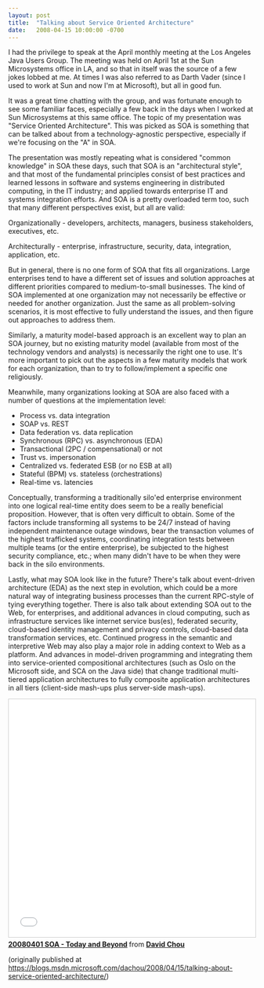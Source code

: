 ```yaml
---
layout: post
title:  "Talking about Service Oriented Architecture"
date:   2008-04-15 10:00:00 -0700
---
```


I had the privilege to speak at the April monthly meeting at the Los Angeles Java Users Group. The meeting was held on April 1st at the Sun Microsystems office in LA, and so that in itself was the source of a few jokes lobbed at me. At times I was also referred to as Darth Vader (since I used to work at Sun and now I'm at Microsoft), but all in good fun. 

It was a great time chatting with the group, and was fortunate enough to see some familiar faces, especially a few back in the days when I worked at Sun Microsystems at this same office.
The topic of my presentation was "Service Oriented Architecture". This was picked as SOA is something that can be talked about from a technology-agnostic perspective, especially if we're focusing on the "A" in SOA.

The presentation was mostly repeating what is considered "common knowledge" in SOA these days, such that SOA is an "architectural style", and that most of the fundamental principles consist of best practices and learned lessons in software and systems engineering in distributed computing, in the IT industry; and applied towards enterprise IT and systems integration efforts. And SOA is a pretty overloaded term too, such that many different perspectives exist, but all are valid:

Organizationally - developers, architects, managers, business stakeholders, executives, etc.

Architecturally - enterprise, infrastructure, security, data, integration, application, etc.

But in general, there is no one form of SOA that fits all organizations. Large enterprises tend to have a different set of issues and solution approaches at different priorities compared to medium-to-small businesses. The kind of SOA implemented at one organization may not necessarily be effective or needed for another organization. Just the same as all problem-solving scenarios, it is most effective to fully understand the issues, and then figure out approaches to address them.

Similarly, a maturity model-based approach is an excellent way to plan an SOA journey, but no existing maturity model (available from most of the technology vendors and analysts) is necessarily the right one to use. It's more important to pick out the aspects in a few maturity models that work for each organization, than to try to follow/implement a specific one religiously.

Meanwhile, many organizations looking at SOA are also faced with a number of questions at the implementation level:

- Process vs. data integration
- SOAP vs. REST
- Data federation vs. data replication
- Synchronous (RPC) vs. asynchronous (EDA)
- Transactional (2PC / compensational) or not
- Trust vs. impersonation
- Centralized vs. federated ESB (or no ESB at all)
- Stateful (BPM) vs. stateless (orchestrations)
- Real-time vs. latencies

Conceptually, transforming a traditionally silo'ed enterprise environment into one logical real-time entity does seem to be a really beneficial proposition. However, that is often very difficult to obtain. Some of the factors include transforming all systems to be 24/7 instead of having independent maintenance outage windows, bear the transaction volumes of the highest trafficked systems, coordinating integration tests between multiple teams (or the entire enterprise), be subjected to the highest security compliance, etc.; when many didn't have to be when they were back in the silo environments.

Lastly, what may SOA look like in the future? There's talk about event-driven architecture (EDA) as the next step in evolution, which could be a more natural way of integrating business processes than the current RPC-style of tying everything together. There is also talk about extending SOA out to the Web, for enterprises, and additional advances in cloud computing, such as infrastructure services like internet service bus(es), federated security, cloud-based identity management and privacy controls, cloud-based data transformation services, etc. Continued progress in the semantic and interpretive Web may also play a major role in adding context to Web as a platform. And advances in model-driven programming and integrating them into service-oriented compositional architectures (such as Oslo on the Microsoft side, and SCA on the Java side) that change traditional multi-tiered application architectures to fully composite application architectures in all tiers (client-side mash-ups plus server-side mash-ups).

<iframe src="//www.slideshare.net/slideshow/embed_code/key/7WWeQnsyjWWjVL" width="595" height="485" frameborder="0" marginwidth="0" marginheight="0" scrolling="no" style="border:1px solid #CCC; border-width:1px; margin-bottom:5px; max-width: 100%;" allowfullscreen> </iframe> <div style="margin-bottom:5px"> <strong> <a href="//www.slideshare.net/davidcchou/soa-today-and-beyond" title="20080401 SOA - Today and Beyond" target="_blank">20080401 SOA - Today and Beyond</a> </strong> from <strong><a href="https://www.slideshare.net/davidcchou" target="_blank">David Chou</a></strong> </div>

(originally published at <https://blogs.msdn.microsoft.com/dachou/2008/04/15/talking-about-service-oriented-architecture/>)
